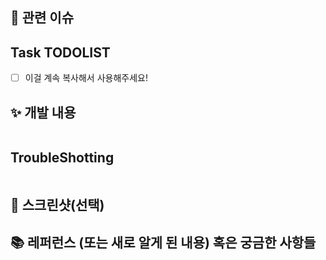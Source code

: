 ## 📌 관련 이슈
<!-- 관련있는 이슈 번호(#000)을 적어주세요.
  해당 pull request merge와 함께 이슈를 닫으려면
  closed #Issue_number를 적어주세요 -->

## Task TODOLIST
<!-- 자신이 한 작업을 간단하게 TODO로 표현해주세요! -->
- [ ] 이걸 계속 복사해서 사용해주세요!

## ✨ 개발 내용
<!-- 개발에 대한 내용을 적어주세요 -->
```
```
##  TroubleShotting
<!-- TroubleShotting이 있었다면 이야기 해주세요! -->
```
```
## 📸 스크린샷(선택)
<!-- 스크린샷이 필요한 과제면 스크린샷을 첨부해주세요 -->

## 📚 레퍼런스 (또는 새로 알게 된 내용) 혹은 궁금한 사항들
<!-- 참고할 사항이 있다면 적어주세요 -->
